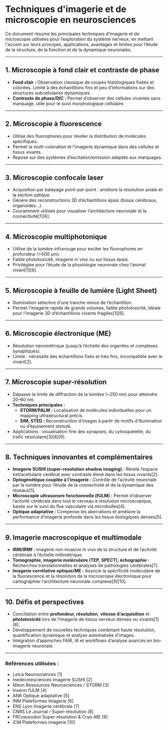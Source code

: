 # Techniques d'imagerie et de microscopie en neurosciences

Ce document résume les principales techniques d’imagerie et de microscopie utilisées pour l’exploration du système nerveux, en mettant l'accent sur leurs principes, applications, avantages et limites pour l’étude de la structure, de la fonction et de la dynamique neuronales.

---

## 1. Microscopie à fond clair et contraste de phase

- **Fond clair :** Observation classique de coupes histologiques fixées et colorées. Limité à des échantillons fins et peu d’informations sur des structures subcellulaires dynamiques.
- **Contraste de phase/DIC :** Permet d’observer des cellules vivantes sans marquage, utile pour le suivi morphologique cellulaire.

---

## 2. Microscopie à fluorescence

- Utilise des fluorophores pour révéler la distribution de molécules spécifiques.
- Permet la multi-coloration et l’imagerie dynamique dans des cellules et tissus vivants.
- Repose sur des systèmes d’excitation/emission adaptés aux marquages.

---

## 3. Microscopie confocale laser

- Acquisition par balayage point-par-point : améliore la résolution axiale et la section optique.
- Génère des reconstructions 3D d’échantillons épais (tissus cérébraux, organoïdes…).
- Couramment utilisée pour visualiser l’architecture neuronale et la connectivité[1][6].

---

## 4. Microscopie multiphotonique

- Utilise de la lumière infrarouge pour exciter les fluorophores en profondeur (>500 µm).
- Faible phototoxicité, imagerie in vivo ou sur tissus épais.
- Privilégiée pour l’étude de la physiologie neuronale chez l’animal vivant[1][6].

---

## 5. Microscopie à feuille de lumière (Light Sheet)

- Illumination sélective d’une tranche mince de l’échantillon.
- Permet l’imagerie rapide de grands volumes, faible phototoxicité, idéale pour l’imagerie 3D d’échantillons vivants fragiles[1][6].

---

## 6. Microscopie électronique (ME)

- Résolution nanométrique (jusqu’à l’échelle des organites et complexes synaptiques).
- Limite : nécessite des échantillons fixés et très fins, incompatible avec le vivant[2].

---

## 7. Microscopie super-résolution

- Dépasse la limite de diffraction de la lumière (~250 nm) pour atteindre 20–60 nm.
- **Techniques principales :**
  - **STORM/PALM :** Localisation de molécules individuelles pour un mapping ultrastructural précis.
  - **SIM, STED :** Reconstruction d’images à partir de motifs d’illumination ou d’épuisement stimulé.
- Applications : visualisation fine des synapses, du cytosquelette, du trafic vésiculaire[3][8][9].

---

## 8. Techniques innovantes et complémentaires

- **Imagerie SUSHI (super-resolution shadow imaging) :** Révèle l’espace extracellulaire cérébral avec contraste élevé dans les tissus vivants[2].
- **Optogénétique couplée à l’imagerie :** Contrôle de l’activité neuronale par la lumière pour l’étude de la connectivité et de la dynamique des réseaux[1].
- **Microscopie ultrasonore fonctionnelle (fULM) :** Permet d’observer l’activité cérébrale dans tout le cerveau à résolution microscopique, basée sur le suivi du flux vasculaire via microbulles[4].
- **Optique adaptative :** Compense les aberrations et améliore la performance d’imagerie profonde dans les tissus biologiques denses[5].

---

## 9. Imagerie macroscopique et multimodale

- **IRM/IRMf :** Imagerie non invasive in vivo de la structure et de l’activité cérébrale à l’échelle millimétrique.
- **Tomographie, imagerie moléculaire (TEP, SPECT), échographie :** Recherches translationnelles et analyses de pathologies cérébrales[7].
- **Imagerie corrélative optique/ME :** Associe la spécificité moléculaire de la fluorescence et la résolution de la microscopie électronique pour cartographier l’architecture neuronale complexe[9][10].

---

## 10. Défis et perspectives

- Conciliation entre **profondeur, résolution**, **vitesse d’acquisition** et **phototoxicité** lors de l’imagerie de tissus nerveux denses ou vivants[1][6].
- Développement de nouvelles techniques combinant haute résolution, quantification dynamique et analyse automatisée d’images.
- Intégration d’approches FAIR, IA et workflows d’analyse avancés en bio-imagerie neuronale.

---

### Références utilisées :
- Leica Neurosciences [1]
- medecinesciences Imagerie SUSHI [2]
- Nikon Ressources Neurosciences / STORM [3]
- Inserm fULM [4]
- ANR Optique adaptative [5]
- INM Plateformes Imagerie [6]
- ENS Lyon Imagerie cérébrale [7]
- CNRS Le Journal / Super-résolution [8]
- FRCneurodon Super-résolution & Cryo-ME [9]
- ICM Plateformes imagerie [10]
